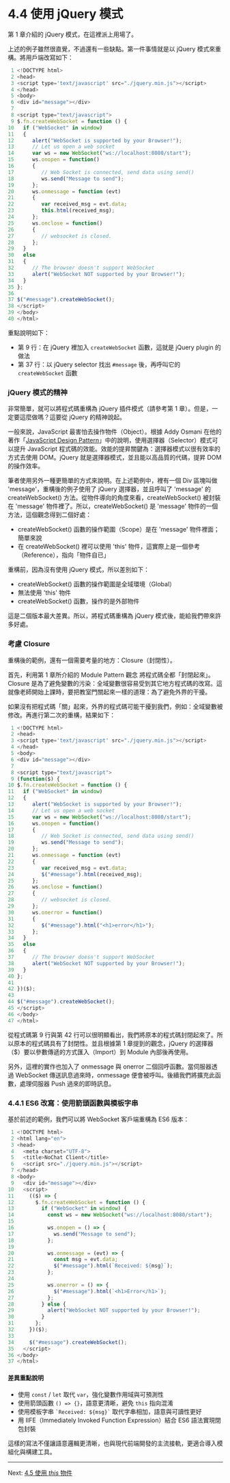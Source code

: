 # 4.4 使用 jQuery 模式

第 1 章介紹的 jQuery 模式，在這裡派上用場了。

上述的例子雖然很直覺，不過還有一些缺點。第一件事情就是以 jQuery 模式來重構。將用戶端改寫如下：

```javascript
 1 <!DOCTYPE html>
 2 <head>
 3 <script type='text/javascript' src="./jquery.min.js"></script>
 4 </head>
 5 <body>
 6 <div id="message"></div>
 7 
 8 <script type="text/javascript">  
 9 $.fn.createWebSocket = function () {
10   if ("WebSocket" in window)
11   {
12      alert("WebSocket is supported by your Browser!");
13      // Let us open a web socket
14      var ws = new WebSocket("ws://localhost:8080/start");
15      ws.onopen = function()
16      {
17         // Web Socket is connected, send data using send()
18         ws.send("Message to send");
19      };
20      ws.onmessage = function (evt) 
21      { 
22         var received_msg = evt.data;
23         this.html(received_msg);
24      };
25      ws.onclose = function()
26      { 
27         // websocket is closed.
28      };
29   }
30   else
31   {
32      // The browser doesn't support WebSocket
33      alert("WebSocket NOT supported by your Browser!");
34   }
35 };
36 
37 $("#message").createWebSocket();
38 </script>
39 </body>
40 </html>
```

重點說明如下：

* 第 9 行：在 jQuery 裡加入 `createWebSocket` 函數，這就是 jQuery plugin 的做法
* 第 37 行：以 jQuery selector 找出 `#message` 後，再呼叫它的 `createWebSocket` 函數

### jQuery 模式的精神

非常簡單，就可以將程式碼重構為 jQuery 插件模式（請參考第 1 章）。但是，一定要這麼做嗎？這要從 jQuery 的精神說起。

一般來說，JavaScript 最害怕去操作物件（Object）。根據 Addy Osmani 在他的著作「[JavaScript Design Pattern](https://addyosmani.com/resources/essentialjsdesignpatterns/book/)」中的說明，使用選擇器（Selector）模式可以提升 JavaScript 程式碼的效能。效能的提昇關鍵為：選擇器模式以很有效率的方式去使用 DOM。jQuery 就是選擇器模式，並且能以高品質的代碼，提昇 DOM 的操作效率。

筆者使用另外一種更簡單的方式來說明。在上述範例中，裡有一個 Div 區塊叫做 'message'，重構後的例子使用了 jQuery 選擇器，並且呼叫了 'message' 的 createWebSocket() 方法。從物件導向的角度來看，createWebSocket() 被封裝在 'message' 物件裡了。所以，createWebSocket() 是 'message' 物件的一個方法，這個觀念得到二個好處：

* createWebSocket() 函數的操作範圍（Scope）是在 'message' 物件裡面；簡單來說
* 在 createWebSocket() 裡可以使用 'this' 物件，這實際上是一個參考（Reference），指向「物件自已」

重構前，因為沒有使用 jQuery 模式，所以差別如下：

* createWebSocket() 函數的操作範圍是全域環境（Global）
* 無法使用 'this' 物件
* createWebSocket() 函數，操作的是外部物件

這是二個版本最大差異。所以，將程式碼重構為 jQuery 模式後，能給我們帶來許多好處。

### 考慮 Closure

重構後的範例，還有一個需要考量的地方：Closure（封閉性）。

首先，利用第 1 章所介紹的 Module Pattern 觀念 將程式碼全都「封閉起來」。Closure 是為了避免變數的污染：全域變數很容易受到其它地方程式碼的改寫。這就像老師開始上課時，要把教室門關起來一樣的道理：為了避免外界的干擾。

如果沒有把程式碼「關」起來，外界的程式碼可能干擾到我們，例如：全域變數被修改。再進行第二次的重構，結果如下：

```javascript
 1 <!DOCTYPE html>
 2 <head>
 3 <script type='text/javascript' src="./jquery.min.js"></script>
 4 </head>
 5 <body>
 6 <div id="message"></div>
 7 
 8 <script type="text/javascript">  
 9 (function($) {
10 $.fn.createWebSocket = function () {
11   if ("WebSocket" in window)
12   {
13      alert("WebSocket is supported by your Browser!");
14      // Let us open a web socket
15      var ws = new WebSocket("ws://localhost:8080/start");
16      ws.onopen = function()
17      {
18         // Web Socket is connected, send data using send()
19         ws.send("Message to send");
20      };
21      ws.onmessage = function (evt) 
22      { 
23         var received_msg = evt.data;
24         $("#message").html(received_msg);
25      };
26      ws.onclose = function()
27      { 
28         // websocket is closed.
29      };
30      ws.onerror = function()
31      { 
32         $("#message").html("<h1>error</h1>");
33      };
34   }
35   else
36   {
37      // The browser doesn't support WebSocket
38      alert("WebSocket NOT supported by your Browser!");
39   }
40 };
41 
42 })($);
43 
44 $("#message").createWebSocket();
45 </script>
46 </body>
47 </html>
```

從程式碼第 9 行與第 42 行可以很明顯看出，我們將原本的程式碼封閉起來了。所以原本的程式碼具有了封閉性。並且根據第 1 章提到的觀念，jQuery 的選擇器（\$）要以參數傳遞的方式匯入（Import）到 Module 內部後再使用。

另外，這裡的實作也加入了 onmessage 與 onerror 二個回呼函數。當伺服器透過 WebSocket 傳送訊息過來時，onmessage 便會被呼叫。後續我們將擴充此函數，處理伺服器 Push 過來的即時訊息。

### 4.4.1 ES6 改寫：使用箭頭函數與模板字串

基於前述的範例，我們可以將 WebSocket 客戶端重構為 ES6 版本：

```javascript
 1 <!DOCTYPE html>
 2 <html lang="en">
 3 <head>
 4   <meta charset="UTF-8">
 5   <title>NoChat Client</title>
 6   <script src="./jquery.min.js"></script>
 7 </head>
 8 <body>
 9   <div id="message"></div>
10   <script>
11     (($) => {
12       $.fn.createWebSocket = function () {
13         if ("WebSocket" in window) {
14           const ws = new WebSocket("ws://localhost:8080/start");
15
16           ws.onopen = () => {
17             ws.send("Message to send");
18           };
19
20           ws.onmessage = (evt) => {
21             const msg = evt.data;
22             $("#message").html(`Received: ${msg}`);
23           };
24
25           ws.onerror = () => {
26             $("#message").html(`<h1>Error</h1>`);
27           };
28         } else {
29           alert("WebSocket NOT supported by your Browser!");
30         }
31       };
32     })($);
33
34     $("#message").createWebSocket();
35   </script>
36 </body>
37 </html>
```

#### 差異重點說明

* 使用 `const` / `let` 取代 `var`，強化變數作用域與可預測性
* 使用箭頭函數 `() => {}`，語意更清晰，避免 `this` 指向混淆
* 使用模板字串 `` `Received: ${msg}` `` 取代字串相加，語意與可讀性更好
* 用 IIFE（Immediately Invoked Function Expression）結合 ES6 語法實現閉包封裝

這樣的寫法不僅讓語意邏輯更清晰，也與現代前端開發的主流接軌，更適合導入模組化與構建工具。

---

Next: [4.5 使用 *this* 物件](5-this.md)
